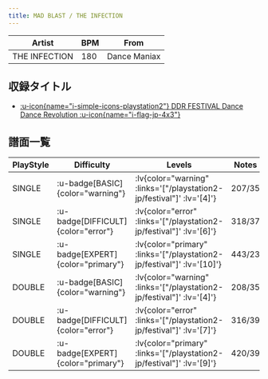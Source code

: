```yaml
---
title: MAD BLAST / THE INFECTION
---
```


|Artist|BPM|From|
|------|---|----|
|THE INFECTION|180|Dance Maniax|

## 収録タイトル

- [ :u-icon{name="i-simple-icons-playstation2"} DDR FESTIVAL Dance Dance Revolution :u-icon{name="i-flag-jp-4x3"} ](/playstation2-jp/festival)

## 譜面一覧

|PlayStyle|Difficulty|Levels|Notes|Movie|
|---------|----------|------|-----|-----|
|SINGLE| :u-badge[BASIC]{color="warning"} | :lv{color="warning" :links='["/playstation2-jp/festival"]' :lv='[4]'} |207/35||
|SINGLE| :u-badge[DIFFICULT]{color="error"} | :lv{color="error" :links='["/playstation2-jp/festival"]' :lv='[6]'} |318/37||
|SINGLE| :u-badge[EXPERT]{color="primary"} | :lv{color="primary" :links='["/playstation2-jp/festival"]' :lv='[10]'} |443/23||
|DOUBLE| :u-badge[BASIC]{color="warning"} | :lv{color="warning" :links='["/playstation2-jp/festival"]' :lv='[4]'} |208/35||
|DOUBLE| :u-badge[DIFFICULT]{color="error"} | :lv{color="error" :links='["/playstation2-jp/festival"]' :lv='[7]'} |316/39||
|DOUBLE| :u-badge[EXPERT]{color="primary"} | :lv{color="primary" :links='["/playstation2-jp/festival"]' :lv='[9]'} |420/39||
